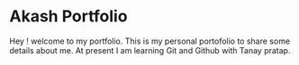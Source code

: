 # Akash Portfolio

Hey ! welcome to my portfolio.
This is my personal portofolio to share some details about me. 
At present I am learning Git and Github with Tanay pratap.
